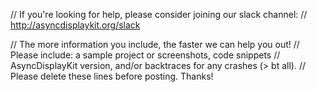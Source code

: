// If you're looking for help, please consider joining our slack channel:
// http://asyncdisplaykit.org/slack

// The more information you include, the faster we can help you out! 
// Please include: a sample project or screenshots, code snippets
// AsyncDisplayKit version, and/or backtraces for any crashes (> bt all). 
// Please delete these lines before posting. Thanks!